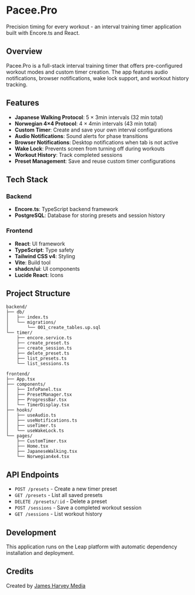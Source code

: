 # Pacee.Pro

Precision timing for every workout - an interval training timer application built with Encore.ts and React.

## Overview

Pacee.Pro is a full-stack interval training timer that offers pre-configured workout modes and custom timer creation. The app features audio notifications, browser notifications, wake lock support, and workout history tracking.

## Features

- **Japanese Walking Protocol**: 5 × 3min intervals (32 min total)
- **Norwegian 4×4 Protocol**: 4 × 4min intervals (43 min total)
- **Custom Timer**: Create and save your own interval configurations
- **Audio Notifications**: Sound alerts for phase transitions
- **Browser Notifications**: Desktop notifications when tab is not active
- **Wake Lock**: Prevents screen from turning off during workouts
- **Workout History**: Track completed sessions
- **Preset Management**: Save and reuse custom timer configurations

## Tech Stack

### Backend
- **Encore.ts**: TypeScript backend framework
- **PostgreSQL**: Database for storing presets and session history

### Frontend
- **React**: UI framework
- **TypeScript**: Type safety
- **Tailwind CSS v4**: Styling
- **Vite**: Build tool
- **shadcn/ui**: UI components
- **Lucide React**: Icons

## Project Structure

```
backend/
├── db/
│   ├── index.ts
│   └── migrations/
│       └── 001_create_tables.up.sql
└── timer/
    ├── encore.service.ts
    ├── create_preset.ts
    ├── create_session.ts
    ├── delete_preset.ts
    ├── list_presets.ts
    └── list_sessions.ts

frontend/
├── App.tsx
├── components/
│   ├── InfoPanel.tsx
│   ├── PresetManager.tsx
│   ├── ProgressBar.tsx
│   └── TimerDisplay.tsx
├── hooks/
│   ├── useAudio.ts
│   ├── useNotifications.ts
│   ├── useTimer.ts
│   └── useWakeLock.ts
└── pages/
    ├── CustomTimer.tsx
    ├── Home.tsx
    ├── JapaneseWalking.tsx
    └── Norwegian4x4.tsx
```

## API Endpoints

- `POST /presets` - Create a new timer preset
- `GET /presets` - List all saved presets
- `DELETE /presets/:id` - Delete a preset
- `POST /sessions` - Save a completed workout session
- `GET /sessions` - List workout history

## Development

This application runs on the Leap platform with automatic dependency installation and deployment.

## Credits

Created by [James Harvey Media](https://jamesharvey.blog/)
